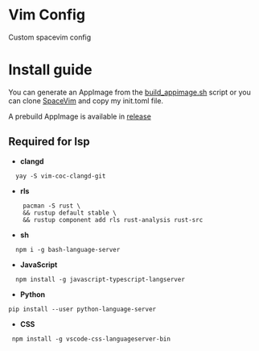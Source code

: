 # Vim Config

Custom spacevim config

# Install guide
You can generate an AppImage from the [build_appimage.sh](https://github.com/FrancescoDeSimone/vim_config/blob/master/build_appimage.sh) script or you can clone [SpaceVim](https://spacevim.org/quick-start-guide/) and copy my init.toml file.
   
   A prebuild AppImage is available in [release](https://github.com/FrancescoDeSimone/vim_config/releases)


## Required for lsp 
- **clangd** <br> 
```
  yay -S vim-coc-clangd-git
```
- **rls** <br> 
```
    pacman -S rust \
    && rustup default stable \
    && rustup component add rls rust-analysis rust-src
```
- **sh** <br>
```
  npm i -g bash-language-server
```
- **JavaScript** <br>
```
  npm install -g javascript-typescript-langserver
```
- **Python** 
```
pip install --user python-language-server
```
- **CSS**
```
 npm install -g vscode-css-languageserver-bin
```



